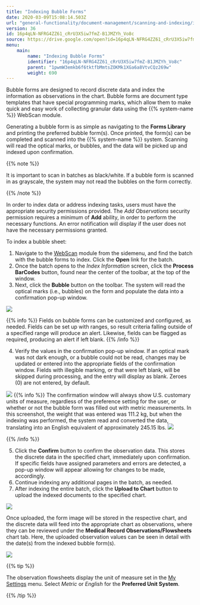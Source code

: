 ```yaml
---
title: "Indexing Bubble Forms"
date: 2020-03-09T15:08:14.503Z
url: "general-functionality/document-management/scanning-and-indexing/indexing-bubble-forms.html"
version: 36
id: 16p4qLN-NFRG4ZZ61_cRrU3X5iw7fmZ-B1JMZYh_Vo8c
source: https://drive.google.com/open?id=16p4qLN-NFRG4ZZ61_cRrU3X5iw7fmZ-B1JMZYh_Vo8c
menu:
    main:
        name: "Indexing Bubble Forms"
        identifier: "16p4qLN-NFRG4ZZ61_cRrU3X5iw7fmZ-B1JMZYh_Vo8c"
        parent: "1pwmW3emkb6f6tktfbMmtsZOKMk1XGa6a8VtvCQz269w"
        weight: 690
---
```

Bubble forms are designed to record discrete data and index the information as observations in the chart. Bubble forms are document type templates that have special programming marks, which allow them to make quick and easy work of collecting granular data using the {{% system-name %}} WebScan module.



Generating a bubble form is as simple as navigating to the **Forms Library** and printing the preferred bubble form(s). Once printed, the form(s) can be completed and scanned into the {{% system-name %}} system. Scanning will read the optical marks, or bubbles, and the data will be picked up and indexed upon confirmation.

{{% note %}}

It is important to scan in batches as black/white. If a bubble form is scanned in as grayscale, the system may not read the bubbles on the form correctly.

{{% /note %}}


In order to index data or address indexing tasks, users must have the appropriate security permissions provided. The *Add Observations* security permission requires a minimum of **Add** ability, in order to perform the necessary functions. An error notification will display if the user does not have the necessary permissions granted.

To index a bubble sheet:

1. Navigate to the [WebScan](https://system/?f=miewebscan) module from the sidemenu, and find the batch with the bubble forms to index. Click the <strong>Open</strong> link for the batch.
2. Once the batch opens to the <em>Index Information</em> screen, click the <strong>Process BarCodes</strong> button, found near the center of the toolbar, at the top of the window.
3. Next, click the <strong>Bubble</strong> button on the toolbar. The system will read the optical marks (i.e., bubbles) on the form and populate the data into a confirmation pop-up window.

![](../../../external_files/2b8c8f7fd85fb58398c9ca7f8cdc2ea5.png)  

{{% info %}} Fields on bubble forms can be customized and configured, as needed. Fields can be set up with ranges, so result criteria falling outside of a specified range will produce an alert. Likewise, fields can be flagged as required, producing an alert if left blank. {{% /info %}}


4. Verify the values in the confirmation pop-up window. If an optical mark was not dark enough, or a bubble could not be read, changes may be updated or entered into the appropriate fields of the confirmation window. Fields with illegible marking, or that were left blank, will be skipped during processing, and the entry will display as blank. Zeroes (0) are not entered, by default.

![](../../../external_files/4e1c3c052fd56ae6022e8b8ddab25415.png)  {{% info %}} The confirmation window will always show U.S. customary units of measure, regardless of the preference setting for the user, or whether or not the bubble form was filled out with metric measurements. In this screenshot, the weight that was entered was 111.2 kg, but when the indexing was performed, the system read and converted the data, translating into an English equivalent of approximately 245.15 lbs. ![](../../../external_files/93c99277c6f3df3a57f444e48854249d.png)

{{% /info %}}


5. Click the <strong>Confirm</strong> button to confirm the observation data. This stores the discrete data in the specified chart, immediately upon confirmation. If specific fields have assigned parameters and errors are detected, a pop-up window will appear allowing for changes to be made, accordingly.
6. Continue indexing any additional pages in the batch, as needed.
7. After indexing the entire batch, click the <strong>Upload to Chart</strong> button to upload the indexed documents to the specified chart.

![](../../../external_files/8e9ed3ae3675b0b0392a82d5a4ed49d9.png)

Once uploaded, the form image will be stored in the respective chart, and the discrete data will feed into the appropriate chart as observations, where they can be reviewed under the **Medical Record Observations/Flowsheets** chart tab. Here, the uploaded observation values can be seen in detail with the date(s) from the indexed bubble form(s).

![](../../../external_files/6b7364c1b67e20625f9634a396c37c60.png)

{{% tip %}}

The observation flowsheets display the unit of measure set in the [My Settings](https://system/?f=admin&tabmodule=admin&tabselect=My+Settings) menu. Select *Metric* or *English* for the **Preferred Unit System**.

{{% /tip %}}


